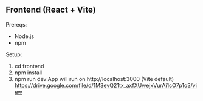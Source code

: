 Frontend (React + Vite)
-----------------------
Prereqs:
- Node.js
- npm

Setup:
1. cd frontend
2. npm install
3. npm run dev
App will run on http://localhost:3000 (Vite default)
https://drive.google.com/file/d/1M3evQ21tx_axfXUwejxVurAi1cO7p1o3/view

